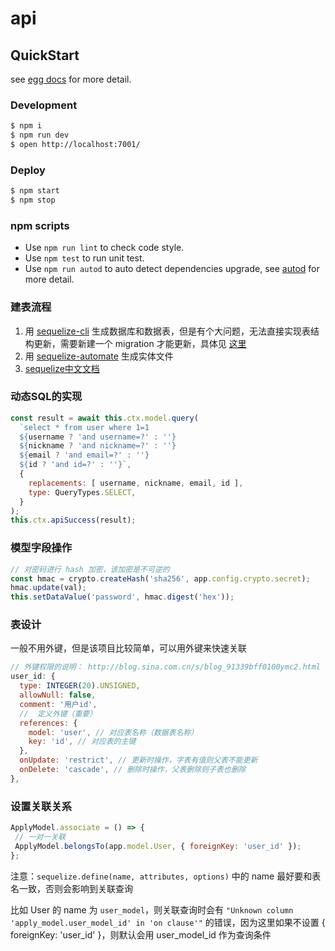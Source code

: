 <!--
 * @Author: KokoTa
 * @Date: 2020-10-29 15:07:21
 * @LastEditTime: 2020-11-09 16:33:15
 * @LastEditors: KokoTa
 * @Description: 
 * @FilePath: /uni-wx-be/README.md
-->
# api



## QuickStart

<!-- add docs here for user -->

see [egg docs][egg] for more detail.

### Development

```bash
$ npm i
$ npm run dev
$ open http://localhost:7001/
```

### Deploy

```bash
$ npm start
$ npm stop
```

### npm scripts

- Use `npm run lint` to check code style.
- Use `npm test` to run unit test.
- Use `npm run autod` to auto detect dependencies upgrade, see [autod](https://www.npmjs.com/package/autod) for more detail.

[egg]: https://eggjs.org

### 建表流程

1. 用 [sequelize-cli](https://itbilu.com/nodejs/npm/VyqgRUVf7.html) 生成数据库和数据表，但是有个大问题，无法直接实现表结构更新，需要新建一个 migration 才能更新，具体见 [这里](https://dev.to/anayooleru/modifying-an-existing-sequelize-migration-1mnn)
2. 用 [sequelize-automate](https://zhuanlan.zhihu.com/p/102026758?utm_source=wechat_session) 生成实体文件
3. [sequelize中文文档](https://www.bookstack.cn/read/sequelize-5.x-zh/Readme.md)

### 动态SQL的实现

```js
const result = await this.ctx.model.query(
  `select * from user where 1=1
  ${username ? 'and username=?' : ''}
  ${nickname ? 'and nickname=?' : ''}
  ${email ? 'and email=?' : ''}
  ${id ? 'and id=?' : ''}`,
  {
    replacements: [ username, nickname, email, id ],
    type: QueryTypes.SELECT,
  }
);
this.ctx.apiSuccess(result);
```

### 模型字段操作

```js
// 对密码进行 hash 加密，该加密是不可逆的
const hmac = crypto.createHash('sha256', app.config.crypto.secret);
hmac.update(val);
this.setDataValue('password', hmac.digest('hex'));
```

### 表设计

一般不用外键，但是该项目比较简单，可以用外键来快速关联

```js
// 外键权限的说明： http://blog.sina.com.cn/s/blog_91339bff0100ymc2.html
user_id: {
  type: INTEGER(20).UNSIGNED,
  allowNull: false,
  comment: '用户id',
  //  定义外键（重要）
  references: {
    model: 'user', // 对应表名称（数据表名称）
    key: 'id', // 对应表的主键
  },
  onUpdate: 'restrict', // 更新时操作，字表有值则父表不能更新
  onDelete: 'cascade', // 删除时操作，父表删除则子表也删除
},
```

### 设置关联关系

```js
ApplyModel.associate = () => {
 // 一对一关联
 ApplyModel.belongsTo(app.model.User, { foreignKey: 'user_id' });
};
```

注意：`sequelize.define(name, attributes, options)` 中的 name 最好要和表名一致，否则会影响到关联查询

比如 User 的 name 为 `user_model`，则关联查询时会有 `"Unknown column 'apply_model.user_model_id' in 'on clause'"` 的错误，因为这里如果不设置 { foreignKey: 'user_id' }，则默认会用 user_model_id 作为查询条件
